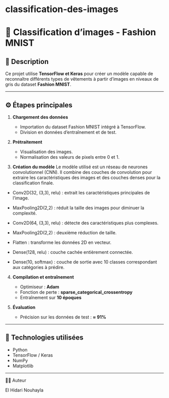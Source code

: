 # classification-des-images



# 👗 Classification d’images - Fashion MNIST

## 🧠 Description
Ce projet utilise **TensorFlow et Keras** pour créer un modèle capable de reconnaître différents types de vêtements à partir d’images en niveaux de gris du dataset **Fashion MNIST**.

---

## ⚙️ Étapes principales

1. **Chargement des données**
   - Importation du dataset Fashion MNIST intégré à TensorFlow.  
   - Division en données d’entraînement et de test.

2. **Prétraitement**
   - Visualisation des images.  
   - Normalisation des valeurs de pixels entre 0 et 1.

   
3. **Création du modèle**
   Le modèle utilisé est un réseau de neurones convolutionnel (CNN).
Il combine des couches de convolution pour extraire les caractéristiques des images et des couches denses pour la classification finale.

  - Conv2D(32, (3,3), relu) : extrait les caractéristiques principales de l’image.

  - MaxPooling2D(2,2) : réduit la taille des images pour diminuer la complexité.

  - Conv2D(64, (3,3), relu) : détecte des caractéristiques plus complexes.

  - MaxPooling2D(2,2) : deuxième réduction de taille.

  - Flatten : transforme les données 2D en vecteur.

  - Dense(128, relu) : couche cachée entièrement connectée.

  - Dense(10, softmax) : couche de sortie avec 10 classes correspondant aux catégories à prédire.

4. **Compilation et entraînement**
   - Optimiseur : **Adam**  
   - Fonction de perte : **sparse_categorical_crossentropy**  
   - Entraînement sur **10 époques**

5. **Évaluation**
   - Précision sur les données de test : **≈ 91%**

---

## 🧩 Technologies utilisées
- Python  
- TensorFlow / Keras  
- NumPy  
- Matplotlib

---

👩‍💻 Auteur

El Hidari Nouhayla
